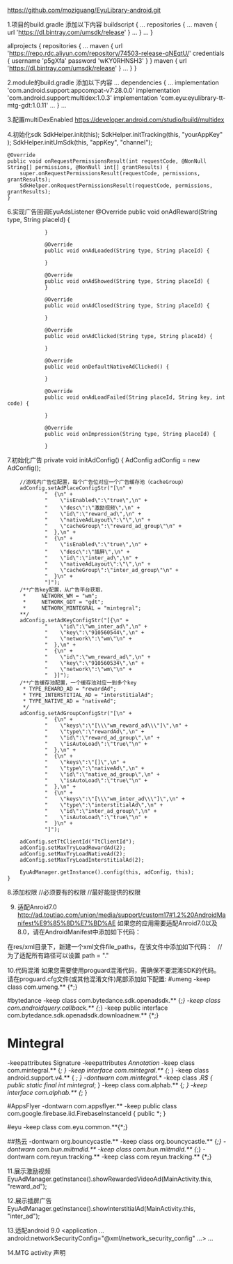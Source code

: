 https://github.com/moziguang/EyuLibrary-android.git

1.项目的build.gradle 添加以下内容
buildscript {
    ...
    repositories {
        ...
        maven { url 'https://dl.bintray.com/umsdk/release' }
        ...
    }
    ...
}

allprojects {
    repositories {
        ...
        maven {
            url 'https://repo.rdc.aliyun.com/repository/74503-release-qNEqtU/'
            credentials {
                username 'p5gXfa'
                password 'wKY0RHNSH3'
            }
        }
        maven { url 'https://dl.bintray.com/umsdk/release' }
        ...
    }
}

2.module的build.gradle 添加以下内容
...
dependencies {
    ...
    implementation 'com.android.support:appcompat-v7:28.0.0'
    implementation 'com.android.support:multidex:1.0.3'
    implementation 'com.eyu:eyulibrary-tt-mtg-gdt:1.0.11'
    ...
}
...

3.配置multiDexEnabled
https://developer.android.com/studio/build/multidex

4.初始化sdk
        SdkHelper.init(this);
        SdkHelper.initTracking(this, "yourAppKey" );
        SdkHelper.initUmSdk(this, "appKey", "channel");
        
    @Override
    public void onRequestPermissionsResult(int requestCode, @NonNull String[] permissions, @NonNull int[] grantResults) {
        super.onRequestPermissionsResult(requestCode, permissions, grantResults);
        SdkHelper.onRequestPermissionsResult(requestCode, permissions, grantResults);
    }
6.实现广告回调EyuAdsListener
    @Override
                public void onAdReward(String type, String placeId) {

                }

                @Override
                public void onAdLoaded(String type, String placeId) {

                }

                @Override
                public void onAdShowed(String type, String placeId) {
                }

                @Override
                public void onAdClosed(String type, String placeId) {

                }

                @Override
                public void onAdClicked(String type, String placeId) {

                }

                @Override
                public void onDefaultNativeAdClicked() {

                }

                @Override
                public void onAdLoadFailed(String placeId, String key, int code) {

                }

                @Override
                public void onImpression(String type, String placeId) {

                }
7.初始化广告
    private void initAdConfig() {
        AdConfig adConfig = new AdConfig();

        //游戏内广告位配置，每个广告位对应一个广告缓存池（cacheGroup）
        adConfig.setAdPlaceConfigStr("[\n" +
                "  {\n" +
                "    \"isEnabled\":\"true\",\n" +
                "    \"desc\":\"激励视频\",\n" +
                "    \"id\":\"reward_ad\",\n" +
                "    \"nativeAdLayout\":\"\",\n" +
                "    \"cacheGroup\":\"reward_ad_group\"\n" +
                "  },\n" +
                "  {\n" +
                "    \"isEnabled\":\"true\",\n" +
                "    \"desc\":\"插屏\",\n" +
                "    \"id\":\"inter_ad\",\n" +
                "    \"nativeAdLayout\":\"\",\n" +
                "    \"cacheGroup\":\"inter_ad_group\"\n" +
                "  }\n" +
                "]");
        /**广告key配置，从广告平台获取，
         *     NETWORK_WM = "wm";
         *     NETWORK_GDT = "gdt";
         *     NETWORK_MINTEGRAL = "mintegral";
        **/
        adConfig.setAdKeyConfigStr("[{\n" +
                "    \"id\":\"wm_inter_ad\",\n" +
                "    \"key\":\"910560544\",\n" +
                "    \"network\":\"wm\"\n" +
                "  },\n" +
                "  {\n" +
                "    \"id\":\"wm_reward_ad\",\n" +
                "    \"key\":\"910560534\",\n" +
                "    \"network\":\"wm\"\n" +
                "  }]");
        /**广告缓存池配置，一个缓存池对应一到多个key
         * TYPE_REWARD_AD = "rewardAd";
         * TYPE_INTERSTITIAL_AD = "interstitialAd";
         * TYPE_NATIVE_AD = "nativeAd";
         */
        adConfig.setAdGroupConfigStr("[\n" +
                "  {\n" +
                "    \"keys\":\"[\\\"wm_reward_ad\\\"]\",\n" +
                "    \"type\":\"rewardAd\",\n" +
                "    \"id\":\"reward_ad_group\",\n" +
                "    \"isAutoLoad\":\"true\"\n" +
                "  },\n" +
                "  {\n" +
                "    \"keys\":\"[]\",\n" +
                "    \"type\":\"nativeAd\",\n" +
                "    \"id\":\"native_ad_group\",\n" +
                "    \"isAutoLoad\":\"true\"\n" +
                "  },\n" +
                "  {\n" +
                "    \"keys\":\"[\\\"wm_inter_ad\\\"]\",\n" +
                "    \"type\":\"interstitialAd\",\n" +
                "    \"id\":\"inter_ad_group\",\n" +
                "    \"isAutoLoad\":\"true\"\n" +
                "  }\n" +
                "]");

        adConfig.setTtClientId("TtClientId");
        adConfig.setMaxTryLoadRewardAd(2);
        adConfig.setMaxTryLoadNativeAd(2);
        adConfig.setMaxTryLoadInterstitialAd(2);

        EyuAdManager.getInstance().config(this, adConfig, this);
    }

8.添加权限
//必须要有的权限
<uses-permission android:name="android.permission.INTERNET" />
<uses-permission android:name="android.permission.READ_PHONE_STATE" />
<uses-permission android:name="android.permission.ACCESS_NETWORK_STATE" />
<uses-permission android:name="android.permission.WRITE_EXTERNAL_STORAGE" />
<uses-permission android:name="android.permission.READ_EXTERNAL_STORAGE" />
<uses-permission android:name="android.permission.ACCESS_WIFI_STATE" />
<uses-permission android:name="android.permission.ACCESS_COARSE_LOCATION" />
<uses-permission android:name="android.permission.REQUEST_INSTALL_PACKAGES"/>
<uses-permission android:name="android.permission.GET_TASKS"/>
//最好能提供的权限
<uses-permission android:name="android.permission.ACCESS_FINE_LOCATION" />
<uses-permission android:name="android.permission.ACCESS_COARSE_LOCATION"/>


9. 适配Anroid7.0
http://ad.toutiao.com/union/media/support/custom17#1.2%20AndroidManifest%E9%85%8D%E7%BD%AE
如果您的应用需要适配Anroid7.0以及8.0，请在AndroidManifest中添加如下代码：
<provider
	 android:name="android.support.v4.content.FileProvider"
	 android:authorities="${applicationId}.fileprovider"
	 android:exported="false"
	 android:grantUriPermissions="true">
	<meta-data
	     android:name="android.support.FILE_PROVIDER_PATHS"
	     android:resource="@xml/file_paths" />
</provider>  
<provider
	 android:name="com.bytedance.sdk.openadsdk.service.TTDownloadProvider"
    android:authorities="${applicationId}.union_adsdk_tt"
    android:exported="false"
</provider>  
在res/xml目录下，新建一个xml文件file_paths，在该文件中添加如下代码：
<?xml version="1.0" encoding="utf-8"?>  
<paths xmlns:android="http://schemas.android.com/apk/res/android">  
     <external-files-path name="external_files_path" path="Download" />  
    //为了适配所有路径可以设置 path = "."
</paths>

10.代码混淆
如果您需要使用proguard混淆代码，需确保不要混淆SDK的代码。 请在proguard.cfg文件(或其他混淆文件)尾部添加如下配置:
#umeng
-keep class com.umeng.** {*;}

#bytedance
-keep class com.bytedance.sdk.openadsdk.** {*;}
-keep class com.androidquery.callback.** {*;}
-keep public interface com.bytedance.sdk.openadsdk.downloadnew.** {*;}


# Mintegral
-keepattributes Signature
-keepattributes *Annotation*
-keep class com.mintegral.** {*; }
-keep interface com.mintegral.** {*; }
-keep class android.support.v4.** { *; }
-dontwarn com.mintegral.**
-keep class **.R$* { public static final int mintegral*; }
-keep class com.alphab.** {*; }
-keep interface com.alphab.** {*; }

#AppsFlyer
-dontwarn com.appsflyer.**
-keep public class com.google.firebase.iid.FirebaseInstanceId {
    public *;
}

#eyu
-keep class com.eyu.common.**{*;}

##热云
-dontwarn org.bouncycastle.**
-keep class org.bouncycastle.** {*;}
-dontwarn com.bun.miitmdid.**
-keep class com.bun.miitmdid.** {*;}
-dontwarn com.reyun.tracking.**
-keep class com.reyun.tracking.** {*;}

11.展示激励视频
EyuAdManager.getInstance().showRewardedVideoAd(MainActivity.this, "reward_ad");

12.展示插屏广告
EyuAdManager.getInstance().showInterstitialAd(MainActivity.this, "inter_ad");

13.适配android 9.0
<application
        ...
       android:networkSecurityConfig="@xml/network_security_config"
        ...>
        <uses-library android:name="org.apache.http.legacy" android:required="false" />
        ...
</application>

14.MTG activity 声明
<activity
            android:name="com.mintegral.msdk.reward.player.MTGRewardVideoActivity"
            android:configChanges="orientation|keyboardHidden|screenSize"
            android:theme="@android:style/Theme.NoTitleBar.Fullscreen" />